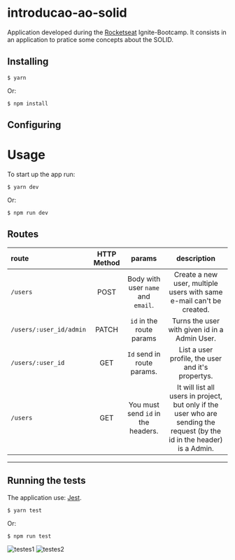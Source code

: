 # introducao-ao-solid

Application developed during the [Rocketseat](https://rocketseat.com.br/) Ignite-Bootcamp.
It consists in an application to pratice some concepts about the SOLID. 

## Installing
```
$ yarn
```
Or:
```
$ npm install
```

## Configuring

# Usage
To start up the app run:
```
$ yarn dev
```
Or:
```
$ npm run dev
```
## Routes
|route|HTTP Method|params|description
|:---|:---:|:---:|:---:
|`/users`|POST|Body with user `name` and `email`.|Create a new user, multiple users with same e-mail can't be created.
|`/users/:user_id/admin`|PATCH| `id` in the route params |Turns the user with given id in a Admin User.
|`/users/:user_id`|GET|`Id` send in route params.|List a user profile, the user and it's propertys.
|`/users`|GET|You must send `id` in the headers.| It will list all users in project, but only if the user who are sending the request (by the id in the header) is a Admin. 

----
## Running the tests
The application use: [Jest](https://jestjs.io/).
```
$ yarn test
```
Or:
```
$ npm run test
```
![testes1](https://user-images.githubusercontent.com/64935593/111876300-ee2feb80-897c-11eb-90df-c1e5e4703e2a.PNG)
![testes2](https://user-images.githubusercontent.com/64935593/111876299-ed975500-897c-11eb-9d19-4fc026c30b64.PNG)
